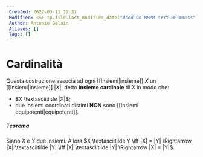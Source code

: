 ```yaml
---
 Created: 2022-03-11 12:37
 Modified: <%+ tp.file.last_modified_date("dddd Do MMMM YYYY HH:mm:ss") %>
 Author: Antonio Gelain
 Aliases: []
 Tags: []
---
```


# Cardinalità
Questa costruzione associa ad ogni [[Insiemi|insieme]] $X$ un [[Insiemi|insieme]] $|X|$, detto **insieme cardinale** di $X$ in modo che:
- $X \textasciitilde |X|$;
- due insiemi coordinati distinti **NON** sono [[Insiemi equipotenti|equipotenti]].

##### Teorema
Siano $X$ e $Y$ due insiemi.
Allora $X \textasciitilde Y \iff |X| = |Y| \Rightarrow |X| \textasciitilde |Y| \iff |X| \textasciitilde |Y| \Rightarrow |X| = |Y|$.